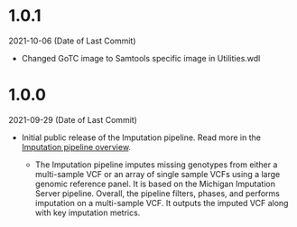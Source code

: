 # 1.0.1

2021-10-06 (Date of Last Commit)

* Changed GoTC image to Samtools specific image in Utilities.wdl
# 1.0.0
2021-09-29 (Date of Last Commit)

* Initial public release of the Imputation pipeline. Read more in the [Imputation pipeline overview](https://broadinstitute.github.io/warp/docs/Pipelines/Imputation_Pipeline/README).

  * The Imputation pipeline imputes missing genotypes from either a multi-sample VCF or an array of single sample VCFs 
  using a large genomic reference panel. It is based on the Michigan Imputation Server pipeline. Overall, the pipeline 
  filters, phases, and performs imputation on a multi-sample VCF. It outputs the imputed VCF along with key imputation 
  metrics.
